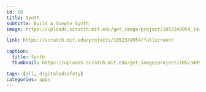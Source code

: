 ```yaml
---
id: 18
title: Synth
subtitle: Build A Simple Synth
image: https://uploads.scratch.mit.edu/get_image/project/1052349954_144x108.png

link: https://scratch.mit.edu/projects/1052349954/fullscreen/

caption:
  title: Synth
  thumbnail: https://uploads.scratch.mit.edu/get_image/project/1052349954_144x108.png

tags: [all, digitaledsafety]
categories: apps  
---
```

